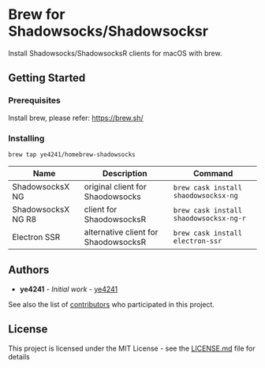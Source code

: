 # Brew for Shadowsocks/Shadowsocksr

Install Shadowsocks/ShadowsocksR clients for macOS with brew.

## Getting Started

### Prerequisites

Install brew, please refer: https://brew.sh/

### Installing

```
brew tap ye4241/homebrew-shadowsocks
```

| Name               | Description                          | Command                                |
| ------------------ | ------------------------------------ | -------------------------------------- |
| ShadowsocksX NG    | original client for Shaodowsocks     | `brew cask install shaodowsocksx-ng`   |
| ShadowsocksX NG R8 | client for ShaodowsocksR             | `brew cask install shaodowsocksx-ng-r` |
| Electron SSR       | alternative client for ShaodowsocksR | `brew cask install electron-ssr`       |

## Authors

- **ye4241** - _Initial work_ - [ye4241](https://github.com/ye4241)

See also the list of [contributors](https://github.com/ye4241/shadowsocks/contributors) who participated in this project.

## License

This project is licensed under the MIT License - see the [LICENSE.md](LICENSE.md) file for details
